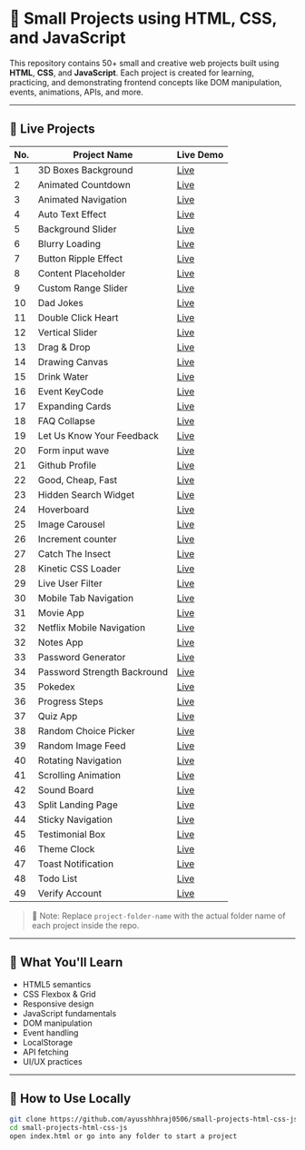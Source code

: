 # 🚀 Small Projects using HTML, CSS, and JavaScript

This repository contains 50+ small and creative web projects built using **HTML**, **CSS**, and **JavaScript**. Each project is created for learning, practicing, and demonstrating frontend concepts like DOM manipulation, events, animations, APIs, and more.

---

## 📌 Live Projects

| No. | Project Name                | Live Demo                                                            |
| --- | --------------------------- | -------------------------------------------------------------------- |
| 1   | 3D Boxes Background         | [Live](http://127.0.0.1:3000/3dbackground_boxes/index.html)          |
| 2   | Animated Countdown          | [Live](http://127.0.0.1:3000/animated_countdown/index.html)          |
| 3   | Animated Navigation         | [Live](http://127.0.0.1:3000/animation_navigation/index.html)        |
| 4   | Auto Text Effect            | [Live](http://127.0.0.1:3000/autotext_effect/index.html)             |
| 5   | Background Slider           | [Live](http://127.0.0.1:3000/background_slider/index.html)           |
| 6   | Blurry Loading              | [Live](http://127.0.0.1:3000/blurry_loading/index.html)              |
| 7   | Button Ripple Effect        | [Live](http://127.0.0.1:3000/button_ripple/index.html)               |
| 8   | Content Placeholder         | [Live](http://127.0.0.1:3000/content_placeholder/index.html)         |
| 9   | Custom Range Slider         | [Live](http://127.0.0.1:3000/customrange_slider/index.html)          |
| 10  | Dad Jokes                   | [Live](http://127.0.0.1:3000/dad_jokes/index.html)                   |
| 11  | Double Click Heart          | [Live](http://127.0.0.1:3000/doubleheart_clicker/index.html)         |
| 12  | Vertical Slider             | [Live](http://127.0.0.1:3000/doublevertical_slider/index.html)       |
| 13  | Drag & Drop                 | [Live](http://127.0.0.1:3000/dragNdrop/index.html)                   |
| 14  | Drawing Canvas              | [Live](http://127.0.0.1:3000/drawing_app/index.html)                 |
| 15  | Drink Water                 | [Live](http://127.0.0.1:3000/drink_water/index.html)                 |
| 16  | Event KeyCode               | [Live](http://127.0.0.1:3000/event-keycodes/index.html)              |
| 17  | Expanding Cards             | [Live](http://127.0.0.1:3000/expanding_cards/index.html)             |
| 18  | FAQ Collapse                | [Live](http://127.0.0.1:3000/faq_collapse/index.html)                |
| 19  | Let Us Know Your Feedback   | [Live](http://127.0.0.1:3000/feedbackui_design/index.html)           |
| 20  | Form input wave             | [Live](http://127.0.0.1:3000/form_wave_animation/index.html)         |
| 21  | Github Profile              | [Live](http://127.0.0.1:3000/github_profiles/index.html)             |
| 22  | Good, Cheap, Fast           | [Live](http://127.0.0.1:3000/goodcheapfast/index.html)               |
| 23  | Hidden Search Widget        | [Live](http://127.0.0.1:3000/hidden_search_widget/index.html)        |
| 24  | Hoverboard                  | [Live](http://127.0.0.1:3000/hoverboard/index.html)                  |
| 25  | Image Carousel              | [Live](http://127.0.0.1:3000/image_carousel/index.html)              |
| 26  | Increment counter           | [Live](http://127.0.0.1:3000/incrementing_counter/index.html)        |
| 27  | Catch The Insect            | [Live](http://127.0.0.1:3000/insectcatch_game/index.html)            |
| 28  | Kinetic CSS Loader          | [Live](http://127.0.0.1:3000/kinetic_css_loader/index.html)          |
| 29  | Live User Filter            | [Live](http://127.0.0.1:3000/liveuser_filter/index.html)             |
| 30  | Mobile Tab Navigation       | [Live](http://127.0.0.1:3000/mobiletab_navigation/index.html)        |
| 31  | Movie App                   | [Live](http://127.0.0.1:3000/movie_app/index.html)                   |
| 32  | Netflix Mobile Navigation   | [Live](http://127.0.0.1:3000/netflix_navigation/index.html)          |
| 32  | Notes App                   | [Live](http://127.0.0.1:3000/notes_app/index.html)                   |
| 33  | Password Generator          | [Live](http://127.0.0.1:3000/password_generator/index.html)          |
| 34  | Password Strength Backround | [Live](http://127.0.0.1:3000/passwordstrength_background/index.html) |
| 35  | Pokedex                     | [Live](http://127.0.0.1:3000/pokedex/index.html)                     |
| 36  | Progress Steps              | [Live](http://127.0.0.1:3000/progress_steps/index.html)              |
| 37  | Quiz App                    | [Live](http://127.0.0.1:3000/quiz_app/index.html)                    |
| 38  | Random Choice Picker        | [Live](http://127.0.0.1:3000/random_choice_picker/index.html)        |
| 39  | Random Image Feed           | [Live](http://127.0.0.1:3000/randomimage_generator/index.html)       |
| 40  | Rotating Navigation         | [Live](http://127.0.0.1:3000/rotating_navigation/index.html)         |
| 41  | Scrolling Animation         | [Live](http://127.0.0.1:3000/scrolling_animation/index.html)         |
| 42  | Sound Board                 | [Live](http://127.0.0.1:3000/sound_board/index.html)                 |
| 43  | Split Landing Page          | [Live](http://127.0.0.1:3000/split_landing_page/index.html)          |
| 44  | Sticky Navigation           | [Live](http://127.0.0.1:3000/sticky_navbar/index.html)               |
| 45  | Testimonial Box             | [Live](http://127.0.0.1:3000/testimonialbox_switcher/index.html)     |
| 46  | Theme Clock                 | [Live](http://127.0.0.1:3000/theme_clock/index.html)                 |
| 47  | Toast Notification          | [Live](http://127.0.0.1:3000/toast_notification/index.html)          |
| 48  | Todo List                   | [Live](http://127.0.0.1:3000/todo_list/index.html)                   |
| 49  | Verify Account              | [Live](http://127.0.0.1:3000/verifyacc_ui/index.html)                |

> 📝 Note: Replace `project-folder-name` with the actual folder name of each project inside the repo.

---

## 🧠 What You'll Learn

- HTML5 semantics
- CSS Flexbox & Grid
- Responsive design
- JavaScript fundamentals
- DOM manipulation
- Event handling
- LocalStorage
- API fetching
- UI/UX practices

---

## 🧾 How to Use Locally

```bash
git clone https://github.com/ayusshhhraj0506/small-projects-html-css-js.git
cd small-projects-html-css-js
open index.html or go into any folder to start a project
```
